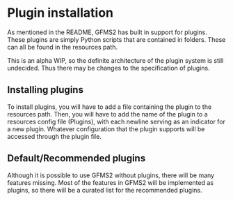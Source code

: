 # Plugin installation
As mentioned in the README, GFMS2 has built in support for plugins. These plugins are simply Python scripts that are contained in folders. These can all be found in the resources path.

This is an alpha WIP, so the definite architecture of the plugin system is still undecided. Thus there may be changes to the specification of plugins.

## Installing plugins
To install plugins, you will have to add a file containing the plugin to the resources path. Then, you will have to add the name of the plugin to a resources config file (Plugins), with each newline serving as an indicator for a new plugin. Whatever configuration that the plugin supports will be accessed through the plugin file.

## Default/Recommended plugins
Although it is possible to use GFMS2 without plugins, there will be many features missing. Most of the features in GFMS2 will be implemented as plugins, so there will be a curated list for the recommended plugins.

